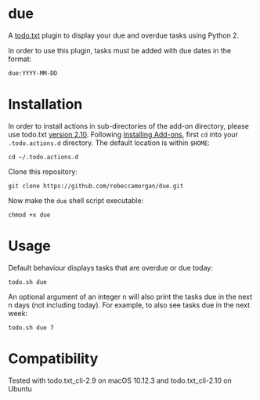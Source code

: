 # due
A [todo.txt](http://todotxt.com/) plugin to display your due and overdue tasks using Python 2.

In order to use this plugin, tasks must be added with due dates in the format:
```
due:YYYY-MM-DD
```

# Installation

In order to install actions in sub-directories of the add-on directory, please use todo.txt [version 2.10](https://github.com/ginatrapani/todo.txt-cli/releases/tag/v2.10). Following [Installing Add-ons](https://github.com/ginatrapani/todo.txt-cli/wiki/Creating-and-Installing-Add-ons), first `cd`
into your `.todo.actions.d` directory. The default location is within `$HOME`:
```
cd ~/.todo.actions.d
```

Clone this repository:
```
git clone https://github.com/rebeccamorgan/due.git
```

Now make the `due` shell script executable:
```
chmod +x due
```

# Usage
Default behaviour displays tasks that are overdue or due today:
```
todo.sh due
```

An optional argument of an integer n will also print the tasks due in the next n days (not including today). For example, to also see tasks due in the next week:
```
todo.sh due 7
```

# Compatibility
Tested with todo.txt_cli-2.9 on macOS 10.12.3 and todo.txt_cli-2.10 on Ubuntu

